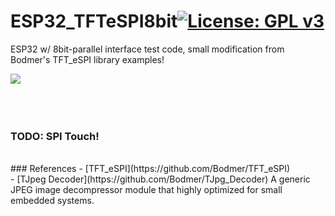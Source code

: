 # ESP32_TFTeSPI8bit[![License: GPL v3](https://img.shields.io/badge/License-GPLv3-blue.svg)](https://www.gnu.org/licenses/gpl-3.0)<br>
ESP32 w/ 8bit-parallel interface test code, small modification from Bodmer's TFT_eSPI library examples!

<img src="picture/TFT_AnimateDialMIT.gif"/> &nbsp;&nbsp;&nbsp;

<br><br>
### TODO: SPI Touch!
<br>
### References
  - [TFT_eSPI](https://github.com/Bodmer/TFT_eSPI)<br>
  - [TJpeg Decoder](https://github.com/Bodmer/TJpg_Decoder) A generic JPEG image decompressor module that highly optimized for small embedded systems.
